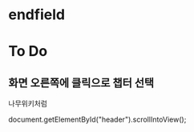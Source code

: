 # endfield

# To Do
## 화면 오른쪽에 클릭으로 챕터 선택
나무위키처럼

document.getElementById("header").scrollIntoView();
